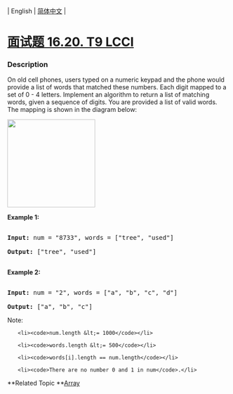 | English | [简体中文](README.md) |

# [面试题 16.20. T9 LCCI](https://leetcode-cn.com/problems/t9-lcci)
 ### Description
<p>On old cell phones, users typed on a numeric keypad and the phone would provide a list of words that matched these numbers. Each digit mapped to a set of 0&nbsp;- 4 letters. Implement an algo&shy;rithm to return a list of matching words, given a sequence of digits. You are provided a list of valid words. The mapping is shown in the diagram below:</p>

<p><img src="https://assets.leetcode-cn.com/aliyun-lc-upload/original_images/17_telephone_keypad.png" style="width: 200px;" /></p>

<p><strong>Example 1:</strong></p>

<pre>
<strong>Input:</strong> num = &quot;8733&quot;, words = [&quot;tree&quot;, &quot;used&quot;]
<strong>Output:</strong> [&quot;tree&quot;, &quot;used&quot;]
</pre>

<p><strong>Example 2:</strong></p>

<pre>
<strong>Input:</strong> num = &quot;2&quot;, words = [&quot;a&quot;, &quot;b&quot;, &quot;c&quot;, &quot;d&quot;]
<strong>Output:</strong> [&quot;a&quot;, &quot;b&quot;, &quot;c&quot;]</pre>

<p>Note:</p>

<ul>
	<li><code>num.length &lt;= 1000</code></li>
	<li><code>words.length &lt;= 500</code></li>
	<li><code>words[i].length == num.length</code></li>
	<li><code>There are no number 0 and 1 in num</code>.</li>
</ul>

**Related Topic	**[Array](https://leetcode-cn.com/tag/array) 